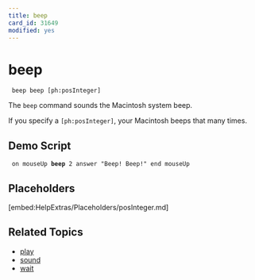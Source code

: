 ```yaml
---
title: beep
card_id: 31649
modified: yes
---
```


# beep

<code><pre>
beep
beep [ph:posInteger]
</pre></code>


The <code>beep</code> command sounds the Macintosh system beep.

If you specify a <code>[ph:posInteger]</code>, your Macintosh beeps that many times.

## Demo Script

<code><pre>
on mouseUp
 <b>beep</b> 2
 answer "Beep! Beep!"
end mouseUp
</pre></code>

## Placeholders

[embed:HelpExtras/Placeholders/posInteger.md]

## Related Topics

* [play](/HyperTalkReference/commands/play)
* [sound](/HyperTalkReference/functions/sound)
* [wait](/HyperTalkReference/commands/wait)
